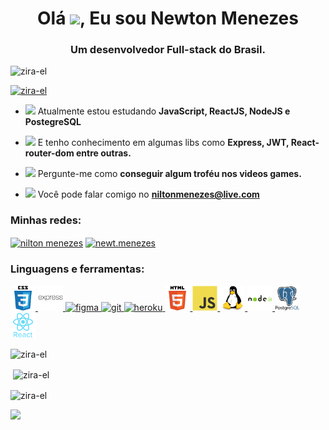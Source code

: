 <h1 align="center">Olá <img src="https://github.com/TheDudeThatCode/TheDudeThatCode/blob/master/Assets/Mario_Hello_Big.gif" width="30">, Eu sou Newton Menezes</h1>
<h3 align="center">Um desenvolvedor Full-stack do Brasil.</h3>

<p align="left"> <img src="https://komarev.com/ghpvc/?username=zira-el&label=Profile%20views&color=0e75b6&style=plastic" alt="zira-el" /> </p>

<p align="left"> <a href="https://github.com/ryo-ma/github-profile-trophy"><img src="https://github-profile-trophy.vercel.app/?username=zira-el" alt="zira-el" /></a> </p>

- <img src="https://github.com/TheDudeThatCode/TheDudeThatCode/blob/master/Assets/powerup.gif" width="30"> Atualmente estou estudando **JavaScript, ReactJS, NodeJS e PostegreSQL**

- <img src="https://github.com/TheDudeThatCode/TheDudeThatCode/blob/master/Assets/Medal.gif" width="30"> E tenho conhecimento em algumas libs como **Express, JWT, React-router-dom entre outras.**

- <img src="https://github.com/TheDudeThatCode/TheDudeThatCode/blob/master/Assets/gandalf_parrot.gif" width="30"> Pergunte-me como **conseguir algum troféu nos videos games.**

- <img src="https://github.com/TheDudeThatCode/TheDudeThatCode/blob/master/Assets/happy.gif" width="30">  Você pode falar comigo no **niltonmenezes@live.com**

<h3 align="left">Minhas redes:</h3>
<p align="left">
<a href="https://linkedin.com/in/nilton-menezes" target="blank"><img align="center" src="https://raw.githubusercontent.com/rahuldkjain/github-profile-readme-generator/master/src/images/icons/Social/linked-in-alt.svg" alt="nilton menezes" height="30" width="40" /></a>
<a href="https://instagram.com/newt.menezes" target="blank"><img align="center" src="https://raw.githubusercontent.com/rahuldkjain/github-profile-readme-generator/master/src/images/icons/Social/instagram.svg" alt="newt.menezes" height="30" width="40" /></a>
</p>

<h3 align="left">Linguagens e ferramentas:</h3>
<p align="left"> <a href="https://www.w3schools.com/css/" target="_blank"> <img src="https://raw.githubusercontent.com/devicons/devicon/master/icons/css3/css3-original-wordmark.svg" alt="css3" width="40" height="40"/> </a> <a href="https://expressjs.com" target="_blank"> <img src="https://raw.githubusercontent.com/devicons/devicon/master/icons/express/express-original-wordmark.svg" alt="express" width="40" height="40"/> </a> <a href="https://www.figma.com/" target="_blank"> <img src="https://www.vectorlogo.zone/logos/figma/figma-icon.svg" alt="figma" width="40" height="40"/> </a> <a href="https://git-scm.com/" target="_blank"> <img src="https://www.vectorlogo.zone/logos/git-scm/git-scm-icon.svg" alt="git" width="40" height="40"/> </a> <a href="https://heroku.com" target="_blank"> <img src="https://www.vectorlogo.zone/logos/heroku/heroku-icon.svg" alt="heroku" width="40" height="40"/> </a> <a href="https://www.w3.org/html/" target="_blank"> <img src="https://raw.githubusercontent.com/devicons/devicon/master/icons/html5/html5-original-wordmark.svg" alt="html5" width="40" height="40"/> </a> <a href="https://developer.mozilla.org/en-US/docs/Web/JavaScript" target="_blank"> <img src="https://raw.githubusercontent.com/devicons/devicon/master/icons/javascript/javascript-original.svg" alt="javascript" width="40" height="40"/> </a> <a href="https://www.linux.org/" target="_blank"> <img src="https://raw.githubusercontent.com/devicons/devicon/master/icons/linux/linux-original.svg" alt="linux" width="40" height="40"/> </a> <a href="https://nodejs.org" target="_blank"> <img src="https://raw.githubusercontent.com/devicons/devicon/master/icons/nodejs/nodejs-original-wordmark.svg" alt="nodejs" width="40" height="40"/> </a> <a href="https://www.postgresql.org" target="_blank"> <img src="https://raw.githubusercontent.com/devicons/devicon/master/icons/postgresql/postgresql-original-wordmark.svg" alt="postgresql" width="40" height="40"/> </a> <a href="https://reactjs.org/" target="_blank"> <img src="https://raw.githubusercontent.com/devicons/devicon/master/icons/react/react-original-wordmark.svg" alt="react" width="40" height="40"/> </a> </p>

<p><img align="center" src="https://github-readme-stats.vercel.app/api/top-langs?username=zira-el&show_icons=true&locale=en&layout=compact" alt="zira-el" /></p>

<p>&nbsp;<img align="center" src="https://github-readme-stats.vercel.app/api?username=zira-el&show_icons=true&theme=dracula&hide_border=true&locale=en" alt="zira-el" /></p>

<p><img align="center" src="https://github-readme-streak-stats.herokuapp.com/?user=zira-el&" alt="zira-el" ></p>

<img src="https://github.com/TheDudeThatCode/TheDudeThatCode/blob/master/Assets/dino.gif"> 
